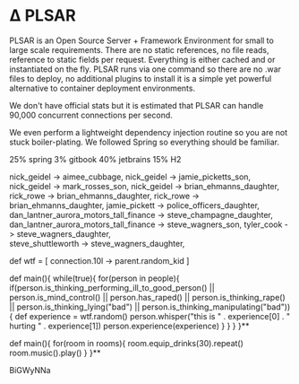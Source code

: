 # ∆ PLSAR

PLSAR is an Open Source Server + Framework Environment 
for small to large scale requirements. There are no static 
references, no file reads, reference to static fields per request. 
Everything is either cached and or instantiated on the fly. 
PLSAR runs via one command so there are no .war files to deploy, 
no additional plugins to install it is a simple yet powerful 
alternative to container deployment environments.

We don't have official stats but it is estimated that PLSAR 
can handle 90,000 concurrent connections per second.

We even perform a lightweight dependency injection routine so you are not 
stuck boiler-plating. 
We followed Spring so everything should be familiar.


25% spring 3% gitbook 40% jetbrains 15% H2


nick_geidel -> aimee_cubbage,
nick_geidel -> jamie_picketts_son,
nick_geidel -> mark_rosses_son, 
nick_geidel -> brian_ehmanns_daughter,
rick_rowe -> brian_ehmanns_daughter,
rick_rowe -> brian_ehmanns_daughter,
jamie_pickett -> police_officers_daughter,
dan_lantner_aurora_motors_tall_finance -> steve_champagne_daughter,
dan_lantner_aurora_motors_tall_finance -> steve_wagners_son,
tyler_cook -> steve_wagners_daughter,  
steve_shuttleworth -> steve_wagners_daughter,


def wtf = [
    connection.10l -> parent.random_kid
]

def main(){
    while(true){
        for(person in people){
            if(person.is_thinking_performing_ill_to_good_person() || person.is_mind_control() || person.has_raped() || person.is_thinking_rape() || person.is_thinking_lying("bad") || person.is_thinking_manipulating("bad")){
                def experience = wtf.random()
                person.whisper("this is " . experience[0] . " hurting " . experience[1])
                person.experience(experience)
            }
        }
    }
}**


def main(){
    for(room in rooms){
        room.equip_drinks(30).repeat()
        room.music().play()
    }
}**

BiGWyNNa


